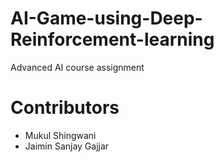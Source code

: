 # AI-Game-using-Deep-Reinforcement-learning
Advanced AI course assignment

# Contributors
 - Mukul Shingwani
 - Jaimin Sanjay Gajjar
